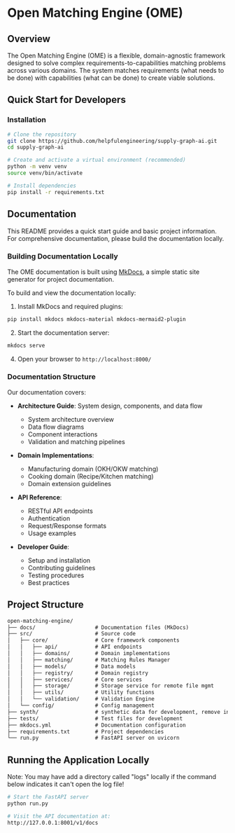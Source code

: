 # Open Matching Engine (OME)

## Overview

The Open Matching Engine (OME) is a flexible, domain-agnostic framework designed to solve complex requirements-to-capabilities matching problems across various domains. The system matches requirements (what needs to be done) with capabilities (what can be done) to create viable solutions.


## Quick Start for Developers

### Installation

```bash
# Clone the repository
git clone https://github.com/helpfulengineering/supply-graph-ai.git
cd supply-graph-ai

# Create and activate a virtual environment (recommended)
python -m venv venv
source venv/bin/activate

# Install dependencies
pip install -r requirements.txt
```

## Documentation

This README provides a quick start guide and basic project information. For comprehensive documentation, please build the documentation locally.

### Building Documentation Locally

The OME documentation is built using [MkDocs](https://www.mkdocs.org/), a simple static site generator for project documentation.

To build and view the documentation locally:

1. Install MkDocs and required plugins:
```bash
pip install mkdocs mkdocs-material mkdocs-mermaid2-plugin
```

2. Start the documentation server:
```bash
mkdocs serve
```

4. Open your browser to `http://localhost:8000/`

### Documentation Structure

Our documentation covers:

- **Architecture Guide**: System design, components, and data flow
  - System architecture overview
  - Data flow diagrams
  - Component interactions
  - Validation and matching pipelines

- **Domain Implementations**:
  - Manufacturing domain (OKH/OKW matching)
  - Cooking domain (Recipe/Kitchen matching)
  - Domain extension guidelines

- **API Reference**:
  - RESTful API endpoints
  - Authentication
  - Request/Response formats
  - Usage examples

- **Developer Guide**:
  - Setup and installation
  - Contributing guidelines
  - Testing procedures
  - Best practices


## Project Structure

```markdown
open-matching-engine/
├── docs/                   # Documentation files (MkDocs)
├── src/                    # Source code
│   ├── core/               # Core framework components
│   │   ├── api/            # API endpoints
│   │   ├── domains/        # Domain implementations
│   │   ├── matching/       # Matching Rules Manager
│   │   ├── models/         # Data models
│   │   ├── registry/       # Domain registry
│   │   ├── services/       # Core services
│   │   ├── storage/        # Storage service for remote file mgmt
│   │   ├── utils/          # Utility functions
│   │   └── validation/     # Validation Engine
│   └── config/             # Config management
├── synth/                  # synthetic data for development, remove in prod
├── tests/                  # Test files for development
├── mkdocs.yml              # Documentation configuration
├── requirements.txt        # Project dependencies
└── run.py                  # FastAPI server on uvicorn
```

## Running the Application Locally

Note: You may have add a directory called "logs" locally if the command below indicates it can't open the log file!

```bash
# Start the FastAPI server
python run.py

# Visit the API documentation at:
http://127.0.0.1:8001/v1/docs
```

